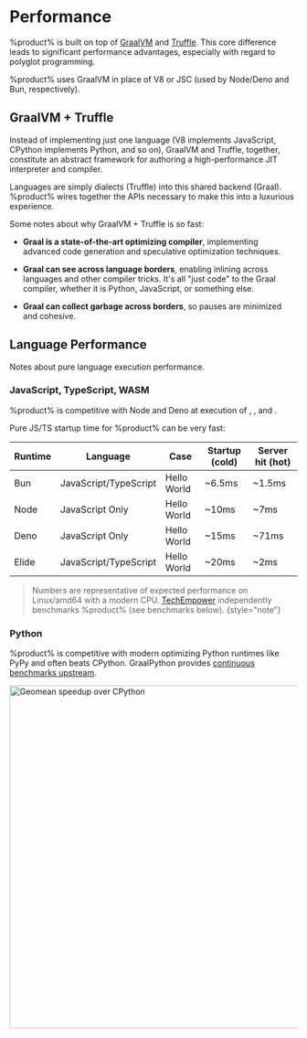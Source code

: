 # Performance

%product% is built on top of [GraalVM][0] and [Truffle][1]. This core difference leads to significant performance
advantages, especially with regard to polyglot programming.

%product% uses GraalVM in place of V8 or JSC (used by Node/Deno and Bun, respectively).

## GraalVM + Truffle

Instead of implementing just one language (V8 implements JavaScript, CPython implements Python, and so on), GraalVM and
Truffle, together, constitute an abstract framework for authoring a high-performance JIT interpreter and compiler.

Languages are simply dialects (Truffle) into this shared backend (Graal). %product% wires together the APIs necessary to
make this into a luxurious experience.

Some notes about why GraalVM + Truffle is so fast:

- **Graal is a state-of-the-art optimizing compiler**, implementing advanced code generation and speculative
  optimization techniques.

- **Graal can see across language borders**, enabling inlining across languages and other compiler tricks. It's all
  "just code" to the Graal compiler, whether it is Python, JavaScript, or something else.

- **Graal can collect garbage across borders**, so pauses are minimized and cohesive.

## Language Performance

Notes about pure language execution performance.

### JavaScript, TypeScript, WASM

%product% is competitive with Node and Deno at execution of [](JavaScript.md), [](TypeScript.md), and
[](WebAssembly.md).

Pure JS/TS startup time for %product% can be very fast:

| Runtime | Language              | Case        | Startup (cold) | Server hit (hot) |
|---------|-----------------------|-------------|----------------|------------------|
| Bun     | JavaScript/TypeScript | Hello World | ~6.5ms         | ~1.5ms           |
| Node    | JavaScript Only       | Hello World | ~10ms          | ~7ms             |
| Deno    | JavaScript Only       | Hello World | ~15ms          | ~71ms            |
| Elide   | JavaScript/TypeScript | Hello World | ~20ms          | ~2ms             |

> Numbers are representative of expected performance on Linux/amd64 with a modern CPU. [TechEmpower][2] independently
> benchmarks %product% (see benchmarks below).
{style="note"}

### Python

%product% is competitive with modern optimizing Python runtimes like PyPy and often beats CPython. GraalPython provides
[continuous benchmarks upstream](https://www.graalvm.org/python/docs/#python-performance).

<img src="graalpy-performance.png" width="600" alt="Geomean speedup over CPython" />

[0]: https://graalvm.org
[1]: https://www.graalvm.org/latest/graalvm-as-a-platform/language-implementation-framework/
[2]: https://www.techempower.com/benchmarks/#hw=ph&test=plaintext&section=data-r23:~:text=0-,elide,-2.4%20ms
